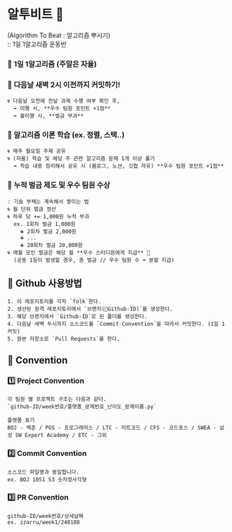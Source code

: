 # 알투비트 🥊
(Algorithm To Beat : 알고리즘 뿌시기)  
:: 1일 1알고리즘 운동반

### 🍥 **1일 1알고리즘** (주말은 자율)  
### 🍥 **다음날 새벽 2시 이전까지 커밋**하기!  
    🌀 다음날 오전에 전날 과제 수행 여부 확인 후,  
      ➡️ 이행 시, **우수 팀원 포인트 +1점**  
      ➡️ 불이행 시, **벌금 부과**  
### 🍥 알고리즘 이론 학습 (ex. 정렬, 스택..)  
    🌀 매주 월요일 주제 공유  
    🌀 (자율) 학습 및 해당 주 관련 알고리즘 문제 1개 이상 풀기   
      ➡️ 학습 내용 정리해서 공유 시 (블로그, 노션, 깃헙 자유) **우수 팀원 포인트 +1점**  


### 💸 **누적 벌금 제도 및 우수 팀원 수상**
    : 기술 부채는 계속해서 쌓이는 법  
    🌀 월 단위 벌금 정산  
    🌀 하루 당 += 1,000원 누적 부과  
      ex. 1회차 벌금 1,000원   
        ➕ 2회차 벌금 2,000원  
        ➕ ...  
        ➕ 20회차 벌금 20,000원  
    🌀 매월 모인 벌금은 해당 월 **우수 스터디원에게 지급** 🥇  
      (공동 1등이 발생할 경우, 총 벌금 // 우수 팀원 수 ➡️ 분할 지급)  

## 📌 Github 사용방법
    1. 이 레포지토리를 각자 `folk`한다.
    2. 생선된 원격 레포지토리에서 `브랜치(Github-ID)`를 생성한다. 
    3. 해당 브랜치에서 `Github-ID`로 된 폴더를 생성한다.
    4. 다음날 새벽 두시까지 소스코드를 `Commit-Convention`을 따라서 커밋한다. (1일 1커밋)
    5. 원본 저장소로 `Pull Requests`를 한다. 

## 📌 Convention
### 1️⃣ Project Convention  
    각 팀원 별 프로젝트 구조는 다음과 같다.  
    `github-ID/week번호/플랫폼_문제번호_난이도_문제이름.py`
    
    플랫폼 표기
    BOJ - 백준 / PGS - 프로그래머스 / LTC - 리트코드 / CFS - 코드포스 / SWEA - 삼성 SW Expert Academy / ETC - 그외

### 2️⃣ Commit Convention
    소스코드 파일명과 동일합니다. 
    ex. BOJ 1051 S3 숫자정사각형

### 3️⃣ PR Convention
    github-ID/week번호/상세날짜
    ex. zzarru/week1/240108

    
